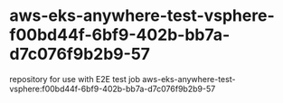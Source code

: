 # aws-eks-anywhere-test-vsphere-f00bd44f-6bf9-402b-bb7a-d7c076f9b2b9-57
repository for use with E2E test job aws-eks-anywhere-test-vsphere:f00bd44f-6bf9-402b-bb7a-d7c076f9b2b9-57
